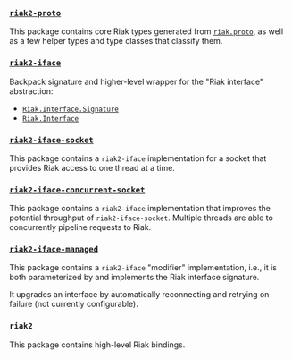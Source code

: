 ### [`riak2-proto`](./riak2-proto)

This package contains core Riak types generated from
[`riak.proto`](./riak2-proto/riak.proto), as well as a few helper types and type
classes that classify them.

### [`riak2-iface`](./riak2-iface)

Backpack signature and higher-level wrapper for the "Riak interface"
abstraction:

* [`Riak.Interface.Signature`](./riak2-iface/src/Riak/Interface/Signature.hsig)
* [`Riak.Interface`](./riak2-iface/src/Riak/Interface.hs)

### [`riak2-iface-socket`](./riak2-iface-socket)

This package contains a `riak2-iface` implementation for a socket that provides
Riak access to one thread at a time.

### [`riak2-iface-concurrent-socket`](./riak2-iface-concurrent-socket)

This package contains a `riak2-iface` implementation that improves the potential
throughput of `riak2-iface-socket`. Multiple threads are able to concurrently
pipeline requests to Riak.

### [`riak2-iface-managed`](./riak2-iface-managed)

This package contains a `riak2-iface` "modifier" implementation, i.e., it
is both parameterized by and implements the Riak interface signature.

It upgrades an interface by automatically reconnecting and retrying on failure
(not currently configurable).

### `riak2`

This package contains high-level Riak bindings.
